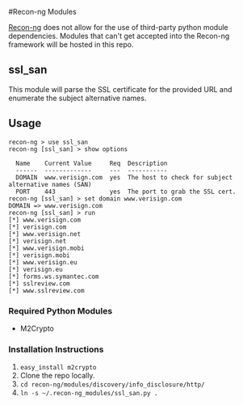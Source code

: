 #Recon-ng Modules

[Recon-ng](https://bitbucket.org/LaNMaSteR53/recon-ng) does not allow for the use of third-party python module dependencies. Modules that can't get accepted into the Recon-ng framework will be hosted in this repo. 

## ssl_san

This module will parse the SSL certificate for the provided URL and enumerate the subject alternative names.

## Usage


    recon-ng > use ssl_san
    recon-ng [ssl_san] > show options
    
      Name    Current Value     Req  Description
      ------  -------------     ---  -----------
      DOMAIN  www.verisign.com  yes  The host to check for subject alternative names (SAN)
      PORT    443               yes  The port to grab the SSL cert.
    recon-ng [ssl_san] > set domain www.verisign.com
    DOMAIN => www.verisign.com
    recon-ng [ssl_san] > run
    [*] www.verisign.com
    [*] verisign.com
    [*] www.verisign.net
    [*] verisign.net
    [*] www.verisign.mobi
    [*] verisign.mobi
    [*] www.verisign.eu
    [*] verisign.eu
    [*] forms.ws.symantec.com
    [*] sslreview.com
    [*] www.sslreview.com


### Required Python Modules 

* M2Crypto

### Installation Instructions

1. `easy_install m2crypto`
2. Clone the repo locally.
3. `cd recon-ng/modules/discovery/info_disclosure/http/`
4. `ln -s ~/.recon-ng_modules/ssl_san.py .`
